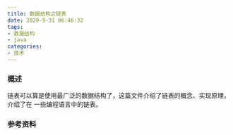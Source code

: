 ```yaml
---
title: 数据结构之链表
date: 2020-5-31 06:46:32
tags:
- 数据结构
- java
categories:
- 技术
---
```


### 概述

链表可以算是使用最广泛的数据结构了，这篇文件介绍了链表的概念、实现原理，介绍了在 一些编程语言中的链表。



<!-- more -->



### 参考资料

